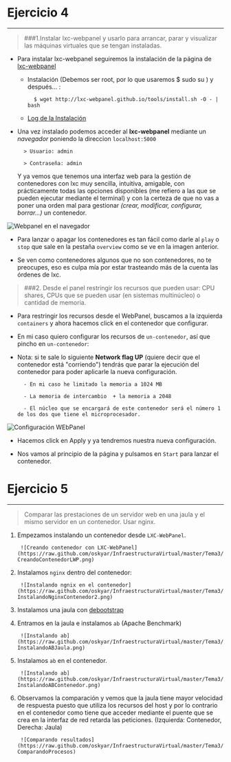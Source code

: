 # Ejercicio 4
-------------

> ###1\.Instalar lxc-webpanel y usarlo para arrancar, parar y visualizar las máquinas virtuales que se tengan instaladas.

* Para instalar lxc-webpanel seguiremos la instalación de la página de [lxc-webpanel](http://lxc-webpanel.github.io/install.html)

	* Instalación (Debemos ser root, por lo que usaremos $ sudo su ) y después... :

			$ wget http://lxc-webpanel.github.io/tools/install.sh -O - | bash

	* [Log de la Instalación](https://github.com/oskyar/InfraestructuraVirtual/blob/master/Tema3/log-Instalacion-Lxc-WebPanel.md)


* Una vez instalado podemos acceder al **lxc-webpanel** mediante un *navegador* poniendo la direccion `localhost:5000`

		> Usuario: admin

		> Contraseña: admin

	Y ya vemos que tenemos una interfaz web para la gestión de contenedores con lxc muy sencilla, intuitiva, amigable, con prácticamente todas las opciones disponibles (me refiero a las que se pueden ejecutar mediante el terminal) y con la certeza de que no vas a poner una orden mal para gestionar *(crear, modificar, configurar, borrar...)* un contenedor.

![Webpanel en el navegador](https://raw.github.com/oskyar/InfraestructuraVirtual/master/Tema3/img/Ejercicio4-WebPanel.png)


* Para lanzar o apagar los contenedores es tan fácil como darle al `play` o `stop` que sale en la pestaña `overview` como se ve en la imagen anterior.

* Se ven como contenedores algunos que no son contenedores, no te preocupes, eso es culpa mía por estar trasteando más de la cuenta las órdenes de lxc.


> ###2\. Desde el panel restringir los recursos que pueden usar: CPU shares, CPUs que se pueden usar (en sistemas multinúcleo) o cantidad de memoria.

* Para restringir los recursos desde el WebPanel, buscamos a la izquierda `containers` y ahora hacemos click en el contenedor que configurar.

* En mi caso quiero configurar los recursos de `un-contenedor`, así que pincho en `un-contenedor`:

* Nota: si te sale lo siguiente **Network flag UP** (quiere decir que el contenedor está "corriendo") tendrás que parar la ejecución del contenedor para poder aplicarle la nueva configuración.

		- En mi caso he limitado la memoria a 1024 MB

		- La memoria de intercambio  + la memoria a 2048

		- El núcleo que se encargará de este contenedor será el número 1 de los dos que tiene el microprocesador.

![Configuración WEbPanel](https://raw.github.com/oskyar/InfraestructuraVirtual/master/Tema3/img/Ejercicio4b-Configuracion2-Contenedor-Webpanel.png)

* Hacemos click en Apply y ya tendremos nuestra nueva configuración.

* Nos vamos al principio de la página y pulsamos en `Start` para lanzar el contenedor.



# Ejercicio 5
-------------

> Comparar las prestaciones de un servidor web en una jaula y el mismo servidor en un contenedor. Usar nginx.

1. Empezamos instalando un contenedor desde `LXC-WebPanel`.

		![Creando contenedor con LXC-WebPanel](https://raw.github.com/oskyar/InfraestructuraVirtual/master/Tema3/img/Ejercicio5-CreandoContenedorLWP.png)

2. Instalamos `nginx` dentro del contenedor:

		![Instalando ngnix en el contenedor](https://raw.github.com/oskyar/InfraestructuraVirtual/master/Tema3/img/Ejercicio5-InstalandoNginxContenedor2.png)

3. Instalamos una jaula con [debootstrap](https://github.com/oskyar/InfraestructuraVirtual/blob/master/Tema2/Ejercicios3y4.md#ejercicio3)

4. Entramos en la jaula e instalamos `ab` (Apache Benchmark)

		![Instalando ab](https://raw.github.com/oskyar/InfraestructuraVirtual/master/Tema3/img/Ejercicio5-InstalandoABJaula.png)

5. Instalamos `ab` en el contenedor.

		![Instalando ab](https://raw.github.com/oskyar/InfraestructuraVirtual/master/Tema3/img/Ejercicio5-InstalandoABContenedor.png)

6. Observamos la comparación y vemos que la jaula tiene mayor velocidad de respuesta puesto que utiliza los recursos del host y por lo contrario en el contenedor como tiene que acceder mediante el puente que se crea en la interfaz de red retarda las peticiones. (Izquierda: Contenedor, Derecha: Jaula)

		![Comparando resultados](https://raw.github.com/oskyar/InfraestructuraVirtual/master/Tema3/img/Ejercicio5-ComparandoProcesos)
